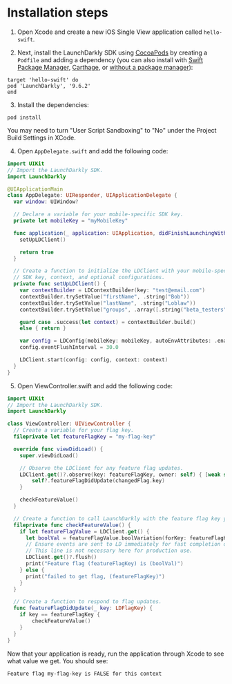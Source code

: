 # Installation steps
1. Open Xcode and create a new iOS Single View application called `hello-swift`.


2. Next, install the LaunchDarkly SDK using [CocoaPods](https://cocoapods.org/) by creating a `Podfile` and adding a dependency (you can also install with [Swift Package Manager](https://docs.launchdarkly.com/sdk/client-side/ios?site=launchDarkly#using-the-swift-package-manager), [Carthage](https://docs.launchdarkly.com/sdk/client-side/ios?site=launchDarkly#using-carthage), or [without a package manager](https://docs.launchdarkly.com/sdk/client-side/ios?site=launchDarkly#installing-the-sdk-manually)):
```
target 'hello-swift' do
pod 'LaunchDarkly', '9.6.2'
end
```

3. Install the dependencies:
```
pod install
```

You may need to turn "User Script Sandboxing" to "No" under the Project Build Settings in XCode.

4. Open `AppDelegate.swift` and add the following code:
```swift
import UIKit
// Import the LaunchDarkly SDK.
import LaunchDarkly

@UIApplicationMain
class AppDelegate: UIResponder, UIApplicationDelegate {
  var window: UIWindow?

  // Declare a variable for your mobile-specific SDK key.
  private let mobileKey = "myMobileKey"

  func application(_ application: UIApplication, didFinishLaunchingWithOptions launchOptions: [UIApplication.LaunchOptionsKey: Any]?) -> Bool {
    setUpLDClient()

    return true
  }

  // Create a function to initialize the LDClient with your mobile-specific
  // SDK key, context, and optional configurations.
  private func setUpLDClient() {
    var contextBuilder = LDContextBuilder(key: "test@email.com")
    contextBuilder.trySetValue("firstName", .string("Bob"))
    contextBuilder.trySetValue("lastName", .string("Loblaw"))
    contextBuilder.trySetValue("groups", .array([.string("beta_testers")]))

    guard case .success(let context) = contextBuilder.build()
    else { return }

    var config = LDConfig(mobileKey: mobileKey, autoEnvAttributes: .enabled)
    config.eventFlushInterval = 30.0

    LDClient.start(config: config, context: context)
  }
}
```

5. Open ViewController.swift and add the following code:
```swift
import UIKit
// Import the LaunchDarkly SDK.
import LaunchDarkly

class ViewController: UIViewController {
  // Create a variable for your flag key.
  fileprivate let featureFlagKey = "my-flag-key"

  override func viewDidLoad() {
    super.viewDidLoad()

    // Observe the LDClient for any feature flag updates.
    LDClient.get()?.observe(key: featureFlagKey, owner: self) { [weak self] changedFlag in
        self?.featureFlagDidUpdate(changedFlag.key)
    }

    checkFeatureValue()
  }

  // Create a function to call LaunchDarkly with the feature flag key you want to evaluate and print its value.
  fileprivate func checkFeatureValue() {
    if let featureFlagValue = LDClient.get() {
      let boolVal = featureFlagValue.boolVariation(forKey: featureFlagKey, defaultValue: false)
      // Ensure events are sent to LD immediately for fast completion of the Getting Started guide.
      // This line is not necessary here for production use.
      LDClient.get()?.flush()
      print("Feature flag (featureFlagKey) is (boolVal)")
    } else {
      print("failed to get flag, (featureFlagKey)")
    }
  }

  // Create a function to respond to flag updates.
  func featureFlagDidUpdate(_ key: LDFlagKey) {
    if key == featureFlagKey {
        checkFeatureValue()
    }
  }
}
```

Now that your application is ready, run the application through Xcode to see what value we get. You should see:

`Feature flag my-flag-key is FALSE for this context`
